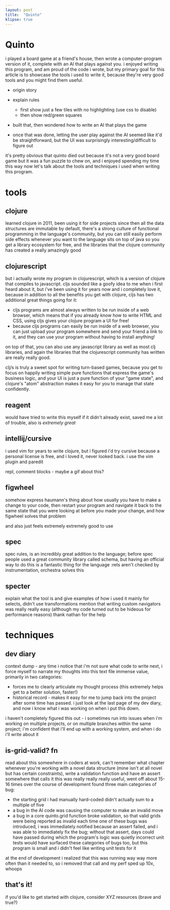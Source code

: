 ```yaml
---
layout: post
title:  "Quinto"
klipse: true
---
```


Quinto
======

i played a board game at a friend's house, then wrote a computer-program version of it, complete with an AI that plays against you. i enjoyed writing this program, and am proud of the code i wrote, but my primary goal for this article is to showcase the tools i used to write it, because they're very good tools and you might find them useful.

* origin story
* explain rules
  * first show just a few tiles with no highlighting (use css to disable)
  * then show red/green squares

* built that, then wondered how to write an AI that plays the game
* once that was done, letting the user play against the AI seemed like it'd be straightforward, but the UI was surprisingly interesting/difficult to figure out

it's pretty obvious that quinto died out because it's not a very good board game
but it was a fun puzzle to chew on, and i enjoyed spending my time this way
now let's talk about the tools and techniques i used when writing this program.

tools
=====

clojure
-------
learned clojure in 2011, been using it for side projects since then
all the data structures are immutable by default, there's a strong culture of functional programming in the language's community, but you can still easily perform side effects whenever you want to
the language sits on top of java so you get a library ecosystem for free, and the libraries that the clojure community has created a really amazingly good

clojurescript
-------------
but i actually wrote my program in clojurescript, which is a version of clojure that compiles to javascript. cljs sounded like a goofy idea to me when i first heard about it, but i've been using it for years now and i completely love it, because in addition to all the benefits you get with clojure, cljs has two additional great things going for it:

* cljs programs are almost always written to be run inside of a web browser, which means that if you already know how to write HTML and CSS, using cljs gives your clojure program a UI for free!
* because cljs programs can easily be run inside of a web browser, you can just upload your program somewhere and send your friend a link to it, and they can use your program without having to install anything!

on top of that, you can also use any javascript library as well as most clj libraries, and again the libraries that the clojurescript community has written are really really good.

clj/s is truly a sweet spot for writing turn-based games, because you get to focus on happily writing simple pure functions that express the game's business logic, and your UI is just a pure function of your "game state", and clojure's "atom" abstraction makes it easy for you to manage that state confidently.

reagent
-------
would have tried to write this myself if it didn't already exist, saved me a lot of trouble, also is _extremely great_

intellij/cursive
---------------
i used vim for years to write clojure, but i figured i'd try cursive because a personal license is free, and i loved it, never looked back.
i use the vim plugin and paredit

repl, comment blocks - maybe a gif about this?

figwheel
-------
somehow express haumann's thing about how usually you have to make a change to your code, then restart your program and navigate it back to the same state that you were looking at before you made your change, and how figwheel solves that problem

and also just feels extremely extremely good to use

spec
----
spec rules, is an incredibly great addition to the language; before spec people used a great community library called schema, but having an official way to do this is a fantastic thing for the language
:rets aren't checked by instrumentation, orchestra solves this

specter
-------
explain what the tool is and give examples of how i used it
mainly for selects, didn't use transformations
mention that writing custom navigators was really really easy (although my code turned out to be hideous for performance reasons)
thank nathan for the help

techniques
==========

dev diary
---------
context dump - any time i notice that i'm not sure what code to write next, i force myself to narrate my thoughts into this text file
immense value, primarily in two categories:
* forces me to clearly articulate my thought process (this extremely helps get to a better solution, faster!)
* historical record - makes it easy for me to jump back into the project after some time has passed. i just look at the last page of my dev diary, and now i know what i was working on when i put this down.

i haven't completely figured this out - i sometimes run into issues when i'm working on multiple projects, or on multiple branches within the same project; i'm confident that i'll end up with a working system, and when i do i'll write about it

is-grid-valid? fn
-----------------
read about this somewhere in coders at work, can't remember what chapter
whenever you're working with a novel data structure (mine isn't at all novel but has certain constraints), write a validation function and have an assert somewhere that calls it
this was really really really useful, went off about 15-16 times over the course of development
found three main categories of bug:
* the starting grid i had manually hard-coded didn't actually sum to a multiple of five
* a bug in the AI code was causing the computer to make an invalid move
* a bug in a core quinto.grid function broke validation, so that valid grids were being reported as invalid
each time one of these bugs was introduced, i was immediately notified because an assert failed, and i was able to immediately fix the bug; without that assert, days could have passed during which the program's logic was quietly incorrect
unit tests would have surfaced these categories of bugs too, but this program is small and i didn't feel like writing unit tests for it

at the end of development i realized that this was running way way more often than it needed to, so i removed that call and my perf sped up 10x, whoops

that's it!
----------
if you'd like to get started with clojure, consider XYZ resources (brave and true?)
